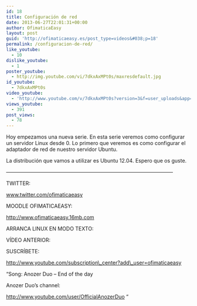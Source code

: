 ```yaml
---
id: 18
title: Configuración de red
date: 2013-06-27T22:01:31+00:00
author: OfimaticaEasy
layout: post
guid: 'http://ofimaticaeasy.es/post_type=videos&#038;p=18'
permalink: /configuracion-de-red/
like_youtube:
  - 10
dislike_youtube:
  - 1
poster_youtube:
  - http://img.youtube.com/vi/7dkxAxMPt0s/maxresdefault.jpg
id_youtube:
  - 7dkxAxMPt0s
video_youtube:
  - 'http://www.youtube.com/v/7dkxAxMPt0s?version=3&f=user_uploads&app=youtube_gdata'
views_youtube:
  - 391
post_views:
  - 78
---
```

Hoy empezamos una nueva serie. En esta serie veremos como configurar un servidor Linux desde 0. Lo primero que veremos es como configurar el adaptador de red de nuestro servidor Ubuntu.

La distribución que vamos a utilizar es Ubuntu 12.04. Espero que os guste.

&#8212;&#8212;&#8212;&#8212;&#8212;&#8212;&#8212;&#8212;&#8212;&#8212;&#8212;&#8212;&#8212;&#8212;&#8212;&#8212;&#8212;&#8212;&#8212;&#8212;&#8212;&#8212;&#8212;&#8212;&#8212;&#8212;&#8212;&#8212;&#8212;&#8212;&#8212;&#8212;&#8211;

TWITTER:
  
www.twitter.com/ofimaticaeasy

MOODLE OFIMATICAEASY:

http://www.ofimaticaeasy.16mb.com

ARRANCA LINUX EN MODO TEXTO:



VÍDEO ANTERIOR:



SUSCRÍBETE:

http://www.youtube.com/subscription\_center?add\_user=ofimaticaeasy

&#8220;Song: Anozer Duo &#8211; End of the day
  
Anozer Duo&#8217;s channel:
  
http://www.youtube.com/user/OfficialAnozerDuo &#8220;